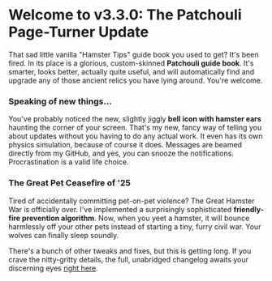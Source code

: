 # Welcome to v3.3.0: The Patchouli Page-Turner Update

That sad little vanilla "Hamster Tips" guide book you used to get? It's been fired. In its place is a glorious, custom-skinned **Patchouli guide book**. It's smarter, looks better, actually quite useful, and will automatically find and upgrade any of those ancient relics you have lying around. You're welcome.

### Speaking of new things...
You've probably noticed the new, slightly jiggly **bell icon with hamster ears** haunting the corner of your screen. That's my new, fancy way of telling you about updates without you having to do any actual work. It even has its own physics simulation, because of course it does. Messages are beamed directly from my GitHub, and yes, you can snooze the notifications. Procrastination is a valid life choice.

### The Great Pet Ceasefire of '25
Tired of accidentally committing pet-on-pet violence? The Great Hamster War is officially over. I've implemented a surprisingly sophisticated **friendly-fire prevention algorithm**. Now, when you yeet a hamster, it will bounce harmlessly off your other pets instead of starting a tiny, furry civil war. Your wolves can finally sleep soundly.

There's a bunch of other tweaks and fixes, but this is getting long. If you crave the nitty-gritty details, the full, unabridged changelog awaits your discerning eyes [right here](https://modrinth.com/mod/adorable-hamster-pets/version/3.3.0-1.21.1+fabric).